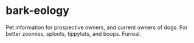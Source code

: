# bark-eology
Pet information for prospective owners, and current owners of dogs. For better zoomies, sploots, tippytats, and boops. Furreal.
